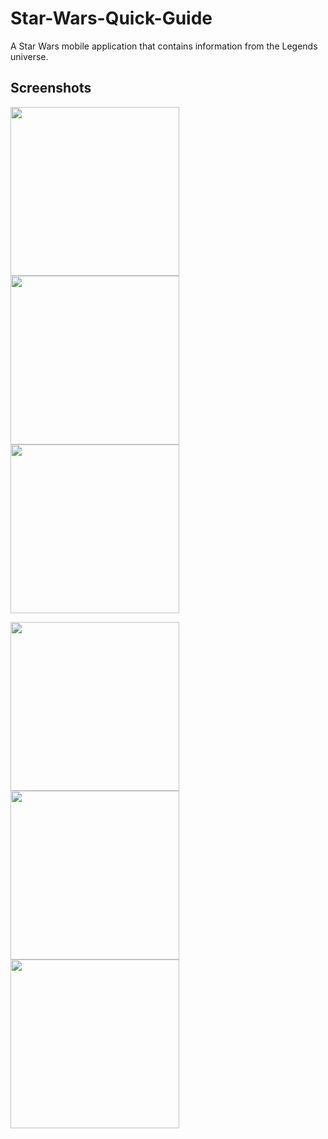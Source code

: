 # Star-Wars-Quick-Guide
A Star Wars mobile application that contains information from the Legends universe.

## Screenshots
<p>
  <img src="https://user-images.githubusercontent.com/22731894/79499078-10194380-8033-11ea-90ce-4848fb01efab.jpg" width="270">
  <img src="https://user-images.githubusercontent.com/22731894/79499092-160f2480-8033-11ea-9a0c-65aa4df46e3a.jpg" width="270">
  <img src="https://user-images.githubusercontent.com/22731894/79499097-18717e80-8033-11ea-86e7-1b3ad3d5e269.jpg" width="270">
</p>
<p>
  <img src="https://user-images.githubusercontent.com/22731894/79499103-19a2ab80-8033-11ea-8def-8ab7093b50c4.jpg" width="270">
  <img src="https://user-images.githubusercontent.com/22731894/79499116-1dcec900-8033-11ea-9c2b-51fde6f6fab8.jpg" width="270">
  <img src="https://user-images.githubusercontent.com/22731894/79499128-22937d00-8033-11ea-9735-0e4f072e3131.jpg" width="270">
</p>
